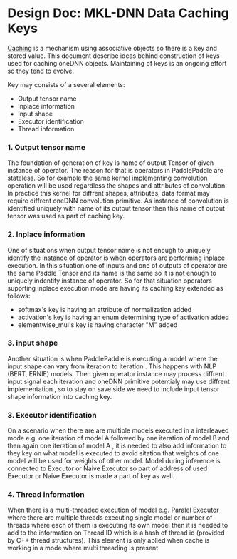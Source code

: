 # Design Doc: MKL-DNN Data Caching Keys

[Caching](./caching.md) is a mechanism using associative objects so there is a key and stored value. This document describe ideas behind
construction of keys used for caching oneDNN objects. Maintaining of keys is an ongoing effort so they tend to evolve.

Key may consists of a several elements:
* Output tensor name
* Inplace information
* Input shape
* Executor identification
* Thread information

### 1. Output tensor name
The foundation of generation of key is name of output Tensor of given instance of operator. The reason for that is operators in PaddlePaddle are stateless. So for example
the same kernel implementing convolution operation will be used regardless the shapes and attributes of convolution. In practice this kernel for diffrent shapes, attributes, data format may require
diffrent oneDNN convolution primitive. As instance of convolution is identified uniquely with name of its output tensor then this name of output tensor was used as part of caching key.

### 2. Inplace information
One of situations when output tensor name is not enough to uniquely identify the instance of operator is when operators are performing [inplace](../inplace/inplace.md) execution. In this situation
one of inputs and one of outputs of operator are the same Paddle Tensor and its name is the same so it is not enough to uniquely indentify instance of operator. So for that situation
operators supprting inplace execution mode are having its caching key extended as follows:
* softmax's key is having an attribute of normalization added
* activation's key is having an enum determining type of activation added
* elementwise_mul's key is having character "M" added

### 3. input shape
Another situation is when PaddlePaddle is executing a model where the input shape can vary from iteration to iteration . This happens with NLP (BERT, ERNIE) models.
Then given operator instance may process diffrent input signal each iteration and oneDNN primitive potentialy may use diffrent implementation , so to stay on save side
we need to include input tensor shape information into caching key.

### 3. Executor identification
On a scenario when there are are multiple models executed in a interleaved mode e.g. one iteration of model A followed by one iteration of model B and then again one iteration of model A , it 
is needed to also add information to they key on what model is executed to avoid sitation that weights of one model will be used for weights of other model. Model during inference is connected
to Executor or Naive Executor so part of address of used Executor or Naive Executor is made a part of key as well.

### 4. Thread information
When there is a multi-threaded execution of model e.g. Paralel Executor where there are multiple threads executing single model or number of threads where each of them is executing its own model
then it is needed to add to the information on Thread ID which is a hash of thread id (provided by C++ thread structures). This element is only aplied when cache is working in a mode where
multi threading is present.


